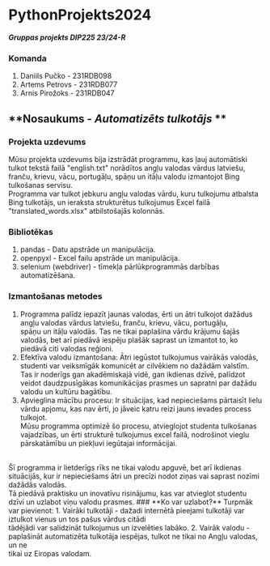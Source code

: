 # **PythonProjekts2024**
***Gruppas projekts DIP225 23/24-R***
### **Komanda**
1. Daniils Pučko - 231RDB098
2. Artems Petrovs - 231RDB077
3. Arnis Pirožoks - 231RDB047
## **Nosaukums - _Automatizēts tulkotājs_ **
### **Projekta uzdevums**
Mūsu projekta uzdevums bija izstrādāt programmu, kas ļauj automātiski tulkot tekstā failā "english.txt" norādītos angļu valodas vārdus
latviešu, franču, krievu, vācu, portugāļu, spāņu un itāļu valodu izmantojot Bing tulkošanas servisu. <br/>
Programma var tulkot jebkuru angļu valodas vārdu, kuru tulkojumu atbalsta Bing tulkotājs, un ieraksta strukturētus tulkojumus Excel
failā "translated_words.xlsx" atbilstošajās kolonnās. <br/>
### **Bibliotēkas**
1. pandas - Datu apstrāde un manipulācija.
2. openpyxl - Excel failu apstrāde un manipulācija.
3. selenium (webdriver) - tīmekļa pārlūkprogrammās darbības automatizēšana.
### **Izmantošanas metodes**
1. Programma palīdz iepazīt jaunas valodas, ērti un ātri tulkojot dažādus angļu valodas vārdus latviešu, franču, krievu, vācu, portugāļu, <br/>
spāņu un itāļu valodās. Tas ne tikai paplašina vārdu krājumu šajās valodās, bet arī piedāvā iespēju plašāk saprast un izmantot to, ko piedāvā citi valodas reģioni.
2. Efektīva valodu izmantošana: Ātri iegūstot tulkojumus vairākās valodās, studenti var veiksmīgāk komunicēt ar cilvēkiem no dažādām valstīm. <br/>
Tas ir noderīgs gan akadēmiskajā vidē, gan ikdienas dzīvē, palīdzot veidot daudzpusīgākas komunikācijas prasmes un sapratni par dažādu valodu un kultūru bagātību.
3. Apvieglina mācību procesu: Ir situācijas, kad nepieciešams pārtaisīt lielu vārdu apjomu, kas nav ērti, jo jāveic katru reizi jauns ievades process tulkojot. <br/>
Mūsu programma optimizē šo procesu, atvieglojot studenta tulkošanas vajadzības, un ērti strukturē tulkojumus excel failā, nodrošinot vieglu pārskatāmību un piekļuvi iegūtajai informācijai.
<br/>
Šī programma ir lietderīgs rīks ne tikai valodu apguvē, bet arī ikdienas situācijās, kur ir nepieciešams ātri un precīzi nodot ziņas vai saprast nozīmi dažādās valodās. <br/>
Tā piedāvā praktisku un inovatīvu risinājumu, kas var atvieglot studentu dzīvi un uzlabot viņu valodu prasmes.
### **Ko var uzlabot?**
Turpmāk var pievienot:
1. Vairāki tulkotāji - dažadi internētā pieejami tulkotāji var iztulkot vienus un tos pašus vārdus citādi<br/>
tādējādi var salidzināt tulkojumus un izvelēties labāko.
2. Vairāk valodu - paplašināt automatizēta tulkotāja iespējas, tulkot ne tikai no Angļu valodas, un ne <br/>
tikai uz Eiropas valodam.
